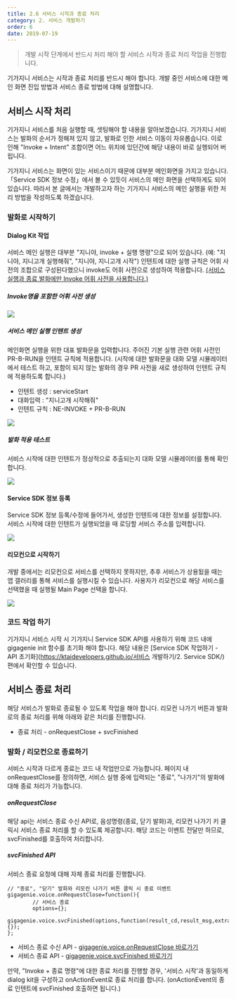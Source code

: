 ```yaml
---
title: 2.6 서비스 시작과 종료 처리
category: 2. 서비스 개발하기
order: 6
date: 2019-07-19
---
```


> 개발 시작 단계에서 반드시 처리 해야 할 서비스 시작과 종료 처리 작업을 진행합니다.

기가지니 서비스는 시작과 종료 처리를 반드시 해야 합니다. 개발 중인 서비스에 대한 메인 화면 진입 방법과 서비스 종료 방법에 대해 설명합니다.

## 서비스 시작 처리

기가지니 서비스를 처음 실행할 때, 셋팅해야 할 내용을 알아보겠습니다.  기가지니 서비스는 발화의 순서가 정해져 있지 않고, 발화로 인한 서비스 이동이 자유롭습니다. 이로 인해 "Invoke + Intent" 조합이면 어느 위치에 있던간에 해당 내용이 바로 실행되어 버립니다.  

기가지니 서비스는 화면이 있는 서비스이기 때문에 대부분 메인화면을 가지고 있습니다. 「Service SDK 정보 수정」에서 볼 수 있듯이 서비스의 메인 화면을 선택하게도 되어 있습니다. 따라서 본 글에서는 개발하고자 하는 기가지니 서비스의 메인 실행을 위한 처리 방법을 작성하도록 하겠습니다. 

### 발화로 시작하기

#### Dialog Kit 작업

서비스 메인 실행은 대부분 "지니야, invoke + 실행 명령"으로 되어 있습니다. (예: "지니야, 지니고개 실행해줘", "지니야, 지니고개 시작") 인텐트에 대한 실행 규칙은 어휘 사전의 조합으로 구성된다했으니 invoke도 어휘 사전으로 생성하여 적용합니다. <u>(서비스 실행과 종료 발화에만 Invoke 어휘 사전을 사용합니다.)</u>

<h5>Invoke명을 포함한 어휘 사전 생성</h5>

<img src = "https://user-images.githubusercontent.com/36177711/61199763-1122ea80-a71a-11e9-922a-df611b20948d.png">

<h5>서비스 메인 실행 인텐트 생성</h5>

메인화면 실행을 위한 대표 발화문을 입력합니다. 주어진 기본 실행 관련 어휘 사전인 PR-B-RUN을 인텐트 규칙에 적용합니다. (시작에 대한 발화문을 대화 모델 시뮬레이터에서 테스트 하고, 포함이 되지 않는 발화의 경우 PR 사전을 새로 생성하여 인텐트 규칙에 적용하도록 합니다.)

- 인텐트 생성 : serviceStart
- 대화입력 : "지니고개 시작해줘"
- 인텐트 규칙 : NE-INVOKE + PR-B-RUN

<img src = "https://user-images.githubusercontent.com/36177711/61200186-9529a200-a71b-11e9-9a4f-191cfe9aedde.png">

<h5>발화 적용 테스트</h5>

서비스 시작에 대한 인텐트가 정상적으로 추출되는지 대화 모델 시뮬레이터를 통해 확인합니다.

<img src = "https://user-images.githubusercontent.com/36177711/61348541-0728f500-a89c-11e9-96c7-c3e1a64838e2.png">

#### Service SDK 정보 등록

Service SDK 정보 등록/수정에 들어가서, 생성한 인텐트에 대한 정보를 설정합니다. 서비스 시작에 대한 인텐트가 실행되었을 때 로딩할 서비스 주소를 입력합니다.

<img src = "https://user-images.githubusercontent.com/36177711/61200683-3fee9000-a71d-11e9-8851-7fe21c8cd349.png">

#### 리모컨으로 시작하기

개발 중에서는 리모컨으로 서비스를 선택하지 못하지만, 추후 서비스가 상용됬을 때는 앱 갤러리를 통해 서비스를 실행시킬 수 있습니다. 사용자가 리모컨으로 해당 서비스를 선택했을 때 실행될 Main Page 선택을 합니다. 

<img src = "https://user-images.githubusercontent.com/36177711/61200683-3fee9000-a71d-11e9-8851-7fe21c8cd349.png">

### 코드 작업 하기

기가지니 서비스 시작 시 기가지니 Service SDK API를 사용하기 위해 코드 내에 gigagenie init 함수를 초기화 해야 합니다. 해당 내용은 [Service SDK 작업하기 - API 초기화](https://ktaidevelopers.github.io/서비스 개발하기/2. Service SDK/) 편에서 확인할 수 있습니다. 

## 서비스 종료 처리

해당 서비스가 발화로 종료될 수 있도록 작업을 해야 합니다. 리모컨 나가기 버튼과 발화로의 종료 처리를 위해 아래와 같은 처리를 진행합니다.

- 종료 처리 - onRequestClose + svcFinished

### 발화 / 리모컨으로 종료하기

서비스 시작과 다르게 종료는 코드 내 작업만으로 가능합니다. 페이지 내 onRequestClose를 정의하면, 서비스 실행 중에 입력되는 "종료", "나가기"의 발화에 대해 종료 처리가 가능합니다.  

<h5>onRequestClose</h5>

해당 api는 서비스 종료 수신 API로, 음성명령(종료, 닫기 발화)과, 리모컨 나가기 키 클릭시 서비스 종료 처리를 할 수 있도록 제공합니다. 해당 코드는 이벤트 전달만 하므로, svcFinished를 호출하여 처리합니다.

<h5>svcFinished API</h5>

서비스 종료 요청에 대해 자체 종료 처리를 진행합니다.  

```
// "종료", "닫기" 발화와 리모컨 나가기 버튼 클릭 시 종료 이벤트
gigagenie.voice.onRequestClose=function(){
		// 서비스 종료
		options={};
		gigagenie.voice.svcFinished(options,function(result_cd,result_msg,extra){});
};
```

- 서비스 종료 수신 API - [gigagenie.voice.onRequestClose 바로가기](<https://github.com/GiGAGenie-ServiceSDK/UserGuide/wiki/voice.onRequestClose>)
- 서비스 종료 API - [gigagenie.voice.svcFinished 바로가기](<https://github.com/GiGAGenie-ServiceSDK/UserGuide/wiki/voice.svcFinished>)

만약, "Invoke + 종료 명령"에 대한 종료 처리를 진행할 경우, '서비스 시작'과 동일하게 dialog kit을 구성하고 onActionEvent로 종료 처리를 합니다. (onActionEvent의 종료 인텐트에 svcFinished 호출하면 됩니다.)